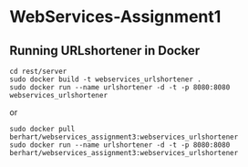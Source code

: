 # WebServices-Assignment1

## Running URLshortener in Docker
```
cd rest/server
sudo docker build -t webservices_urlshortener .
sudo docker run --name urlshortener -d -t -p 8080:8080 webservices_urlshortener
```
or
```
sudo docker pull berhart/webservices_assignment3:webservices_urlshortener
sudo docker run --name urlshortener -d -t -p 8080:8080 berhart/webservices_assignment3:webservices_urlshortener
```

